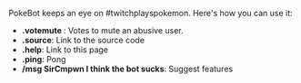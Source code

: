 PokeBot keeps an eye on #twitchplayspokemon. Here's how you can use it:

* **.votemute <username>**: Votes to mute an abusive user.
* **.source**: Link to the source code
* **.help**: Link to this page
* **.ping**: Pong
* **/msg SirCmpwn I think the bot sucks**: Suggest features
